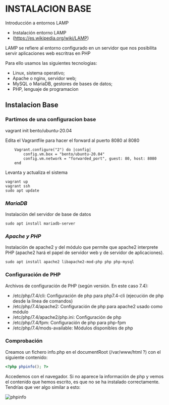 # INSTALACION BASE

Introducción a entornos LAMP

- Instalación entorno LAMP
- (https://es.wikipedia.org/wiki/LAMP)

LAMP se refiere al entorno configurado en un servidor que nos posibilita servir aplicaciones web escritras en PHP

Para ello usamos las siguientes tecnologias: 

- Linux, sistema operativo; 
- Apache o nginx, servidor web; 
- MySQL o MariaDB, gestores de bases de datos; 
- PHP, lenguaje de programacion

## **Instalacion Base**
### **Partimos de una configuracion base**
vagrant init bento/ubuntu-20.04

Edita el Vagrantfile para hacer el forward al puerto 8080 al 8080 

```vagrantfile
    Vagrant.configure("2") do |config|
        config.vm.box = "bento/ubuntu-20.04" 
        config.vm.network = "forwarded_port", guest: 80, host: 8080
    end
```
Levanta y actualiza el sistema 

    vagrant up
    vagrant ssh
    sudo apt update

### *MariaDB*

Instalación del servidor de base de datos

    sudo apt install mariadb-server

### *Apache y PHP*

Instalación de apache2 y del módulo que permite que apache2 interprete PHP (apache2 hará el papel de servidor web y de servidor de aplicaciones).

    sudo apt install apache2 libapache2-mod-php php php-mysql

### **Configuración de PHP**
Archivos de configuración de PHP (según versión. En este caso 7.4):

- /etc/php/7.4/cli: Configuración de php para php7.4-cli (ejecución de php desde la línea de comandos)
- /etc/php/7.4/apache2: Configuración de php para apache2 usado como módulo
- /etc/php/7.4/apache2/php.ini: Configuración de php
- /etc/php/7.4/fpm: Configuración de php para php-fpm
- /etc/php/7.4/mods-available: Módulos disponibles de php

### **Comprobación**
Creamos un fichero info.php en el documentRoot (/var/www/html ?) con el siguiente contenido:

```php
<?php phpinfo(); ?>
```
Accedemos con el navegador. Si no aparece la información de php y vemos el contenido que hemos escrito, es que no se ha instalado correctamente. Tendrías que ver algo similar a esto:

![phpinfo](./assets/Aspose.Words.4b0420e0-a688-4a23-82dc-185546158ee8.002.png)
